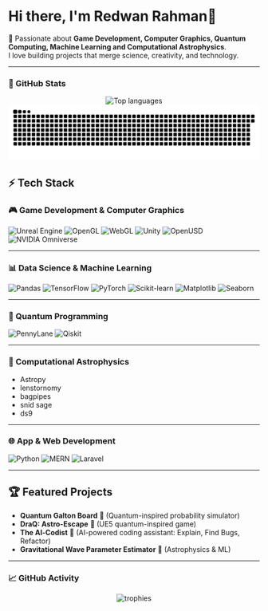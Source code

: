 # Hi there, I'm Redwan Rahman👋

🚀 Passionate about **Game Development, Computer Graphics, Quantum Computing, Machine Learning and Computational Astrophysics**.  
I love building projects that merge science, creativity, and technology.  

---
### 🌟 GitHub Stats
<div align="center">
  
  <img src="https://github-readme-stats.vercel.app/api/top-langs/?username=RedwanRahman&layout=compact&theme=dark&langs_count=6&hide_border=false" height="150" alt="Top languages" />
  <img src="dist/github-snake.svg" alt="GitHub Snake" />
</div>

## ⚡ Tech Stack

### 🎮 Game Development & Computer Graphics
![Unreal Engine](https://img.shields.io/badge/Unreal%20Engine-111111?logo=unrealengine&logoColor=white)
![OpenGL](https://img.shields.io/badge/OpenGL-5586A4?logo=opengl&logoColor=white)
![WebGL](https://img.shields.io/badge/WebGL-red?logo=webgl&logoColor=white)
![Unity](https://img.shields.io/badge/Unity-000000?logo=unity&logoColor=white)
![OpenUSD](https://img.shields.io/badge/OpenUSD-005E95?logo=usd&logoColor=white)
![NVIDIA Omniverse](https://img.shields.io/badge/Omniverse-76B900?logo=nvidia&logoColor=white)

---

### 📊 Data Science & Machine Learning
![Pandas](https://img.shields.io/badge/Pandas-150458?logo=pandas&logoColor=white)
![TensorFlow](https://img.shields.io/badge/TensorFlow-FF6F00?logo=tensorflow&logoColor=white)
![PyTorch](https://img.shields.io/badge/PyTorch-EE4C2C?logo=pytorch&logoColor=white)
![Scikit-learn](https://img.shields.io/badge/Scikit--Learn-F7931E?logo=scikitlearn&logoColor=white)
![Matplotlib](https://img.shields.io/badge/Matplotlib-385171?logo=plotly&logoColor=white)
![Seaborn](https://img.shields.io/badge/Seaborn-9ECFB8?logo=python&logoColor=white)

---

### 🧮 Quantum Programming
![PennyLane](https://img.shields.io/badge/PennyLane-FF1493?logo=python&logoColor=white)
![Qiskit](https://img.shields.io/badge/Qiskit-6929C4?logo=qiskit&logoColor=white)

---

### 🌌 Computational Astrophysics
- Astropy  
- lenstornomy  
- bagpipes  
- snid sage  
- ds9  

---

### 🌐 App & Web Development
![Python](https://img.shields.io/badge/Python-3776AB?logo=python&logoColor=white)
![MERN](https://img.shields.io/badge/MERN-3FA037?logo=react&logoColor=white)
![Laravel](https://img.shields.io/badge/Laravel-FF2D20?logo=laravel&logoColor=white)

---

## 🏆 Featured Projects
- **Quantum Galton Board** 🎲 (Quantum-inspired probability simulator)  
- **DraQ: Astro-Escape** 🌌 (UE5 quantum-inspired game)  
- **The Al-Codist** 🤖 (AI-powered coding assistant: Explain, Find Bugs, Refactor)  
- **Gravitational Wave Parameter Estimator** 🌠 (Astrophysics & ML)  

---

### 📈 GitHub Activity
<div align="center">
  <img src="https://github-profile-trophy.vercel.app/?username=RedwanRahman&theme=dracula" height="200" alt="trophies" />
</div>
